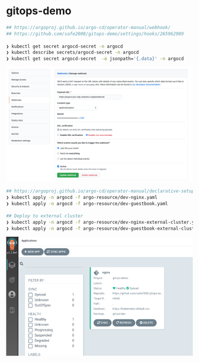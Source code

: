 # gitops-demo

```bash
## https://argoproj.github.io/argo-cd/operator-manual/webhook/
## https://github.com/safe2008/gitops-demo/settings/hooks/265962989

❯ kubectl get secret argocd-secret -n argocd
❯ kubectl describe secrets/argocd-secret -n argocd
❯ kubectl get secret argocd-secret  -o jsonpath='{.data}' -n argocd

```

![webhook](images/2020-12-02-16-53-25.png)

```bash
## https://argoproj.github.io/argo-cd/operator-manual/declarative-setup/#app-of-apps
❯ kubectl apply -n argocd -f argo-resource/dev-nginx.yaml
❯ kubectl apply -n argocd -f argo-resource/dev-guestbook.yaml

## Deploy to external cluster
❯ kubectl apply -n argocd -f argo-resource/dev-nginx-external-cluster.yaml
❯ kubectl apply -n argocd -f argo-resource/dev-guestbook-external-cluster.yaml

```

![nginx](images/2020-12-02-16-45-47.png)
